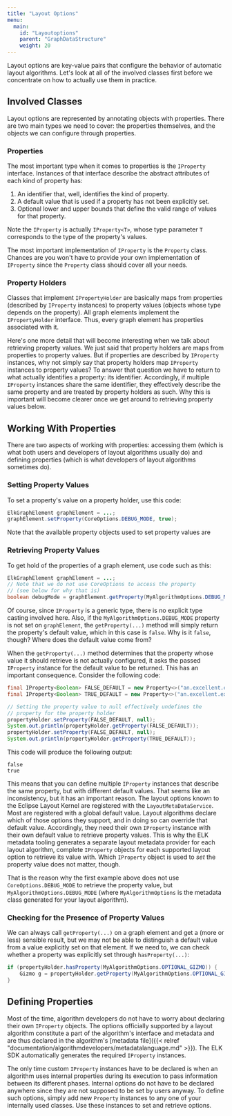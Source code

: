 ```yaml
---
title: "Layout Options"
menu:
  main:
    id: "Layoutoptions"
    parent: "GraphDataStructure"
    weight: 20
---
```


Layout options are key-value pairs that configure the behavior of automatic layout algorithms. Let's look at all of the involved classes first before we concentrate on how to actually use them in practice.


## Involved Classes

Layout options are represented by annotating objects with properties. There are two main types we need to cover: the properties themselves, and the objects we can configure through properties.


### Properties

The most important type when it comes to properties is the `IProperty` interface. Instances of that interface describe the abstract attributes of each kind of property has:

1. An identifier that, well, identifies the kind of property.
1. A default value that is used if a property has not been explicitly set.
1. Optional lower and upper bounds that define the valid range of values for that property.

Note the `IProperty` is actually `IProperty<T>`, whose type parameter `T` corresponds to the type of the property's values.

The most important implementation of `IProperty` is the `Property` class. Chances are you won't have to provide your own implementation of `IProperty` since the `Property` class should cover all your needs.


### Property Holders

Classes that implement `IPropertyHolder` are basically maps from properties (described by `IProperty` instances) to property values (objects whose type depends on the property). All graph elements implement the `IPropertyHolder` interface. Thus, every graph element has properties associated with it.

Here's one more detail that will become interesting when we talk about retrieving property values. We just said that property holders are maps from properties to property values. But if properties are described by `IProperty` instances, why not simply say that property holders map `IProperty` instances to property values? To answer that question we have to return to what actually identifies a property: its identifier. Accordingly, if multiple `IProperty` instances share the same identifier, they effectively describe the same property and are treated by property holders as such. Why this is important will become clearer once we get around to retrieving property values below.


## Working With Properties

There are two aspects of working with properties: accessing them (which is what both users and developers of layout algorithms usually do) and defining properties (which is what developers of layout algorithms sometimes do).


### Setting Property Values

To set a property's value on a property holder, use this code:

~~~java
ElkGraphElement graphElement = ...;
graphElement.setProperty(CoreOptions.DEBUG_MODE, true);
~~~

Note that the available property objects used to set property values are


### Retrieving Property Values

To get hold of the properties of a graph element, use code such as this:

```java
ElkGraphElement graphElement = ...;
// Note that we do not use CoreOptions to access the property
// (see below for why that is)
boolean debugMode = graphElement.getProperty(MyAlgorithmOptions.DEBUG_MODE);
```

Of course, since `IProperty` is a generic type, there is no explicit type casting involved here. Also, if the `MyAlgorithmOptions.DEBUG_MODE` property is not set on `graphElement`, the `getProperty(...)` method will simply return the property's default value, which in this case is `false`. Why is it `false`, though? Where does the default value come from?

When the `getProperty(...)` method determines that the property whose value it should retrieve is not actually configured, it asks the passed `IProperty` instance for the default value to be returned. This has an important consequence. Consider the following code:

```java
final IProperty<Boolean> FALSE_DEFAULT = new Property<>("an.excellent.example.property", false);
final IProperty<Boolean> TRUE_DEFAULT = new Property<>("an.excellent.example.property", true);

// Setting the property value to null effectively undefines the
// property for the property holder
propertyHolder.setProperty(FALSE_DEFAULT, null);
System.out.println(propertyHolder.getProperty(FALSE_DEFAULT));
propertyHolder.setProperty(FALSE_DEFAULT, null);
System.out.println(propertyHolder.getProperty(TRUE_DEFAULT));
```

This code will produce the following output:

```plain
false
true
```

This means that you can define multiple `IProperty` instances that describe the same property, but with different default values. That seems like an inconsistency, but it has an important reason. The layout options known to the Eclipse Layout Kernel are registered with the `LayoutMetaDataService`. Most are registered with a global default value. Layout algorithms declare which of those options they support, and in doing so can override that default value. Accordingly, they need their own `IProperty` instance with their own default value to retrieve property values. This is why the ELK metadata tooling generates a separate layout metadata provider for each layout algorithm, complete `IProperty` objects for each supported layout option to retrieve its value with. Which `IProperty` object is used to _set_ the property value does not matter, though.

That is the reason why the first example above does not use `CoreOptions.DEBUG_MODE` to retrieve the property value, but `MyAlgorithmOptions.DEBUG_MODE` (where `MyAlgorithmOptions` is the metadata class generated for your layout algorithm).


### Checking for the Presence of Property Values

We can always call `getProperty(...)` on a graph element and get a (more or less) sensible result, but we may not be able to distinguish a default value from a value explicitly set on that element. If we need to, we can check whether a property was explicitly set through `hasProperty(...)`:

```java
if (propertyHolder.hasProperty(MyAlgorithmOptions.OPTIONAL_GIZMO)) {
    Gizmo g = propertyHolder.getProperty(MyAlgorithmOptions.OPTIONAL_GIZMO);
}
```


## Defining Properties

Most of the time, algorithm developers do not have to worry about declaring their own `IProperty` objects. The options officially supported by a layout algorithm constitute a part of the algorithm's interface and metadata and are thus declared in the algorithm's [metadata file]({{< relref "documentation/algorithmdevelopers/metadatalanguage.md" >}}). The ELK SDK automatically generates the required `IProperty` instances.

The only time custom `IProperty` instances have to be declared is when an algorithm uses internal properties during its execution to pass information between its different phases. Internal options do not have to be declared anywhere since they are not supposed to be set by users anyway. To define such options, simply add new `Property` instances to any one of your internally used classes. Use these instances to set and retrieve options.
